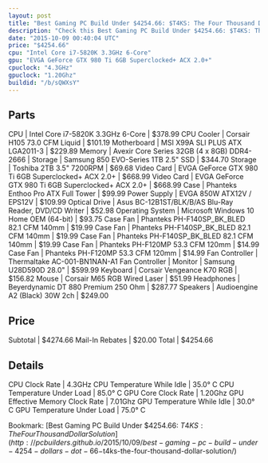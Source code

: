 ```yaml
---
layout: post
title: "Best Gaming PC Build Under $4254.66: $T4KS: The Four Thousand Dollar Solution"
description: "Check this Best Gaming PC Build Under $4254.66: $T4KS: The Four Thousand Dollar Solution. CPU: Intel Core i7-5820K 3.3GHz 6-Core, CPU Cooler: Corsair H105 73.0 CFM Liquid,"
date: "2015-10-09 00:40:04 UTC"
price: "$4254.66"
cpu: "Intel Core i7-5820K 3.3GHz 6-Core"
gpu: "EVGA GeForce GTX 980 Ti 6GB Superclocked+ ACX 2.0+"
cpuclock: "4.3GHz"
gpuclock: "1.20Ghz"
buildid: "/b/sQWXsY"
---
```


## Parts

CPU | Intel Core i7-5820K 3.3GHz 6-Core | $378.99
CPU Cooler | Corsair H105 73.0 CFM Liquid | $101.19
Motherboard | MSI X99A SLI PLUS ATX LGA2011-3 | $229.89
Memory | Avexir Core Series 32GB (4 x 8GB) DDR4-2666 | 
Storage | Samsung 850 EVO-Series 1TB 2.5" SSD | $344.70
Storage | Toshiba  2TB 3.5" 7200RPM | $69.68
Video Card | EVGA GeForce GTX 980 Ti 6GB Superclocked+ ACX 2.0+ | $668.99
Video Card | EVGA GeForce GTX 980 Ti 6GB Superclocked+ ACX 2.0+ | $668.99
Case | Phanteks Enthoo Pro ATX Full Tower | $99.99
Power Supply | EVGA 850W ATX12V / EPS12V | $109.99
Optical Drive | Asus BC-12B1ST/BLK/B/AS Blu-Ray Reader, DVD/CD Writer | $52.98
Operating System | Microsoft Windows 10 Home OEM (64-bit) | $93.75
Case Fan | Phanteks PH-F140SP_BK_BLED 82.1 CFM 140mm | $19.99
Case Fan | Phanteks PH-F140SP_BK_BLED 82.1 CFM 140mm | $19.99
Case Fan | Phanteks PH-F140SP_BK_BLED 82.1 CFM 140mm | $19.99
Case Fan | Phanteks PH-F120MP 53.3 CFM 120mm | $14.99
Case Fan | Phanteks PH-F120MP 53.3 CFM 120mm | $14.99
Fan Controller | Thermaltake AC-001-BN1NAN-A1 Fan Controller | 
Monitor | Samsung U28D590D 28.0" | $599.99
Keyboard | Corsair Vengeance K70 RGB | $156.82
Mouse | Corsair M65 RGB Wired Laser | $51.99
Headphones | Beyerdynamic DT 880 Premium 250 Ohm | $287.77
Speakers | Audioengine A2 (Black) 30W 2ch | $249.00

## Price

Subtotal | $4274.66
Mail-In Rebates | $20.00
Total | $4254.66

## Details

CPU Clock Rate | 4.3GHz
CPU Temperature While Idle | 35.0° C
CPU Temperature Under Load | 85.0° C
GPU Core Clock Rate | 1.20Ghz
GPU Effective Memory Clock Rate | 7.01Ghz
GPU Temperature While Idle | 30.0° C
GPU Temperature Under Load | 75.0° C

Bookmark: [Best Gaming PC Build Under $4254.66: $T4KS: The Four Thousand Dollar Solution](http://pcbuilders.github.io/2015/10/09/best-gaming-pc-build-under-4254-dollars-dot-66-$t4ks-the-four-thousand-dollar-solution/)